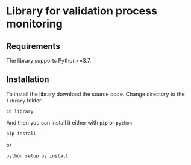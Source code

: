 # Library for validation process monitoring

## Requirements

The library supports Python>=3.7.

## Installation

To install the library download the source code. Change directory to the `library` folder:

```
cd library
```

And then you can install it either with `pip` or `python`

```
pip install .
```

or 

```
python setup.py install
```
